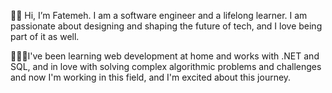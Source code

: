  👋🏼 Hi, I’m Fatemeh. I am a software engineer and a lifelong learner. 
I am passionate about designing and shaping the future of tech, and I love being part of it as well.

👩🏻‍💻I've been learning web development at home and works with .NET and SQL, and in love with solving complex algorithmic problems and challenges and now I'm working in this field, and I'm excited about this journey.

<!---
FQanbari/FQanbari is a ✨ special ✨ repository because its `README.md` (this file) appears on your GitHub profile.
You can click the Preview link to take a look at your changes.
--->
